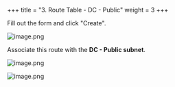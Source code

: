 +++
title = "3. Route Table - DC - Public"
weight = 3
+++


Fill out the form and click "Create".


![image.png](/images/004-iv-setup-vpc-dc-resources/16-138309-image.png)


Associate this route with the **DC - Public subnet**.


![image.png](/images/004-iv-setup-vpc-dc-resources/16-804855-image.png)


![image.png](/images/004-iv-setup-vpc-dc-resources/16-665588-image.png)


